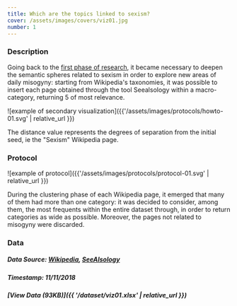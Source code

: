 ```yaml
---
title: Which are the topics linked to sexism?
cover: /assets/images/covers/viz01.jpg
number: 1
---
```

### Description
Going back to the [first phase of research](https://densitydesign.github.io/teaching-dd14/es01/group01/), it became necessary to deepen the semantic spheres related to sexism in order to explore new areas of daily misogyny: starting from Wikipedia's taxonomies, it was possible to insert each page obtained through the tool Seealsology within a macro-category, returning 5 of most relevance.

![example of secondary visualization]({{'/assets/images/protocols/howto-01.svg' | relative_url }})

The distance value represents the degrees of separation from the initial seed, ie the "Sexism" Wikipedia page.

### Protocol
![example of protocol]({{'/assets/images/protocols/protocol-01.svg' | relative_url }})

During the clustering phase of each Wikipedia page, it emerged that many of them had more than one category: it was decided to consider, among them, the most frequents within the entire dataset through, in order to return categories as wide as possible. Moreover, the pages not related to misogyny were discarded.




### Data
##### Data Source: [Wikipedia](https://en.wikipedia.org), [SeeAlsology](http://tools.medialab.sciences-po.fr/seealsology/)
##### Timestamp: 11/11/2018
##### [View Data (93KB)]({{ '/dataset/viz01.xlsx' | relative_url }})